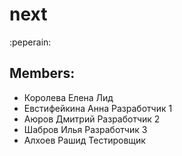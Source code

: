 # next
:peperain:

## Members:
* Королева Елена    Лид
* Евстифейкина Анна Разработчик 1
* Аюров Дмитрий     Разработчик 2
* Шабров Илья       Разработчик 3
* Алхоев Рашид      Тестировщик
